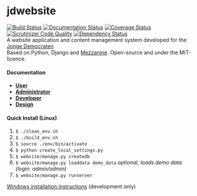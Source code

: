 jdwebsite
=======
[![Build Status](https://travis-ci.org/jonge-democraten/website.svg?branch=master)](https://travis-ci.org/jonge-democraten/website) [![Documentation Status](https://readthedocs.org/projects/jdwebsite/badge/?version=latest)](https://readthedocs.org/projects/jdwebsite/?badge=latest) [![Coverage Status](https://coveralls.io/repos/jonge-democraten/website/badge.svg?branch=master)](https://coveralls.io/r/jonge-democraten/website?branch=master) 
[![Scrutinizer Code Quality](https://scrutinizer-ci.com/g/jonge-democraten/website/badges/quality-score.png?b=master)](https://scrutinizer-ci.com/g/jonge-democraten/website/?branch=master)
[![Dependency Status](https://gemnasium.com/jonge-democraten/website.svg)](https://gemnasium.com/jonge-democraten/website)  
A website application and content management system developed for the [Jonge Democraten](http://jongedemocraten.nl/).  
Based on Python, Django and [Mezzanine](http://mezzanine.jupo.org/). Open-source and under the MIT-licence. 

#### Documentation
* **[User](http://jdwebsite.readthedocs.org/en/latest/user/)**
* **[Administrator](http://jdwebsite.readthedocs.org/en/latest/administrator/)**
* **[Developer](http://jdwebsite.readthedocs.org/en/latest/developer/)**
* **[Design](http://jdwebsite.readthedocs.org/en/latest/design/)**

#### Quick Install (Linux)
1. `$ ./clean_env.sh`
1. `$ ./build_env.sh`
1. `$ source ./env/bin/activate`  
1. `$ python create_local_settings.py`
1. `$ website/manage.py createdb`
1. `$ website/manage.py loaddata demo_data` *optional, loads demo data (login: admin/admin)*
1. `$ website/manage.py runserver`  

[Windows installation instructions](http://jdwebsite.readthedocs.io/en/latest/developer/#windows) (development only)
